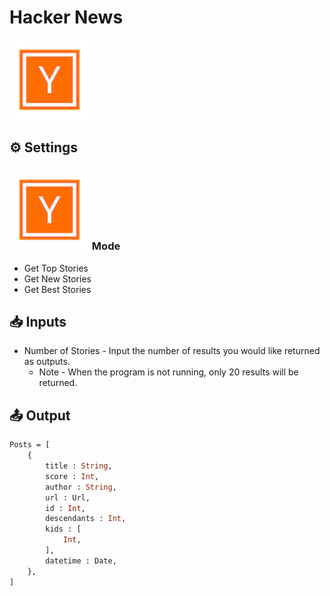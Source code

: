 # Hacker News

![A social news website focusing on computer science and entrepreneurship.](../../.gitbook/assets/hacker_news.png)

## ⚙ Settings

### ![](../../.gitbook/assets/hacker_news.png) Mode

* Get Top Stories
* Get New Stories
* Get Best Stories

## 📥 Inputs

* Number of Stories - Input the number of results you would like returned as outputs. 
  * Note - When the program is not running, only 20 results will be returned. 

## 📤 Output

```graphql
Posts = [
    {
        title : String, 
        score : Int, 
        author : String, 
        url : Url, 
        id : Int, 
        descendants : Int, 
        kids : [
            Int,
        ],
        datetime : Date,
    },
]
```



